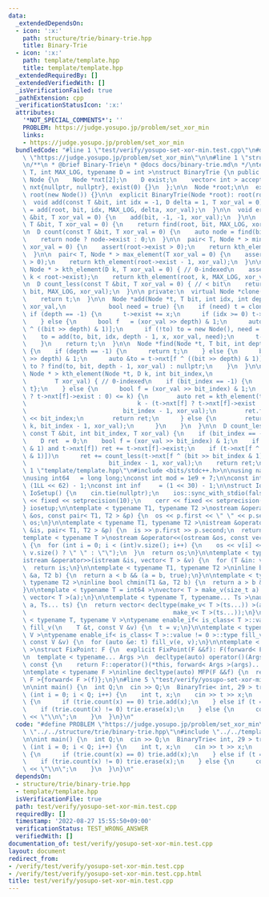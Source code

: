 ```yaml
---
data:
  _extendedDependsOn:
  - icon: ':x:'
    path: structure/trie/binary-trie.hpp
    title: Binary-Trie
  - icon: ':x:'
    path: template/template.hpp
    title: template/template.hpp
  _extendedRequiredBy: []
  _extendedVerifiedWith: []
  _isVerificationFailed: true
  _pathExtension: cpp
  _verificationStatusIcon: ':x:'
  attributes:
    '*NOT_SPECIAL_COMMENTS*': ''
    PROBLEM: https://judge.yosupo.jp/problem/set_xor_min
    links:
    - https://judge.yosupo.jp/problem/set_xor_min
  bundledCode: "#line 1 \"test/verify/yosupo-set-xor-min.test.cpp\"\n#define PROBLEM\
    \ \"https://judge.yosupo.jp/problem/set_xor_min\"\n\n#line 1 \"structure/trie/binary-trie.hpp\"\
    \n/**\n * @brief Binary-Trie\n * @docs docs/binary-trie.md\n */\ntemplate < typename\
    \ T, int MAX_LOG, typename D = int >\nstruct BinaryTrie {\n public:\n  struct\
    \ Node {\n    Node *nxt[2];\n    D exist;\n    vector< int > accept;\n\n    Node():\
    \ nxt{nullptr, nullptr}, exist(0) {}\n  };\n\n  Node *root;\n\n  explicit BinaryTrie():\
    \ root(new Node()) {}\n\n  explicit BinaryTrie(Node *root): root(root) {}\n\n\
    \  void add(const T &bit, int idx = -1, D delta = 1, T xor_val = 0) {\n    root\
    \ = add(root, bit, idx, MAX_LOG, delta, xor_val);\n  }\n\n  void erase(const T\
    \ &bit, T xor_val = 0) {\n    add(bit, -1, -1, xor_val);\n  }\n\n  Node *find(const\
    \ T &bit, T xor_val = 0) {\n    return find(root, bit, MAX_LOG, xor_val);\n  }\n\
    \n  D count(const T &bit, T xor_val = 0) {\n    auto node = find(bit, xor_val);\n\
    \    return node ? node->exist : 0;\n  }\n\n  pair< T, Node * > min_element(T\
    \ xor_val = 0) {\n    assert(root->exist > 0);\n    return kth_element(0, xor_val);\n\
    \  }\n\n  pair< T, Node * > max_element(T xor_val = 0) {\n    assert(root->exist\
    \ > 0);\n    return kth_element(root->exist - 1, xor_val);\n  }\n\n  pair< T,\
    \ Node * > kth_element(D k, T xor_val = 0) { // 0-indexed\n    assert(0 <= k &&\
    \ k < root->exist);\n    return kth_element(root, k, MAX_LOG, xor_val);\n  }\n\
    \n  D count_less(const T &bit, T xor_val = 0) { // < bit\n    return count_less(root,\
    \ bit, MAX_LOG, xor_val);\n  }\n\n private:\n  virtual Node *clone(Node *t) {\n\
    \    return t;\n  }\n\n  Node *add(Node *t, T bit, int idx, int depth, D x, T\
    \ xor_val,\n            bool need = true) {\n    if (need) t = clone(t);\n   \
    \ if (depth == -1) {\n      t->exist += x;\n      if (idx >= 0) t->accept.emplace_back(idx);\n\
    \    } else {\n      bool f   = (xor_val >> depth) & 1;\n      auto &to = t->nxt[f\
    \ ^ ((bit >> depth) & 1)];\n      if (!to) to = new Node(), need = false;\n  \
    \    to = add(to, bit, idx, depth - 1, x, xor_val, need);\n      t->exist += x;\n\
    \    }\n    return t;\n  }\n\n  Node *find(Node *t, T bit, int depth, T xor_val)\
    \ {\n    if (depth == -1) {\n      return t;\n    } else {\n      bool f   = (xor_val\
    \ >> depth) & 1;\n      auto &to = t->nxt[f ^ ((bit >> depth) & 1)];\n      return\
    \ to ? find(to, bit, depth - 1, xor_val) : nullptr;\n    }\n  }\n\n  pair< T,\
    \ Node * > kth_element(Node *t, D k, int bit_index,\n                        \
    \        T xor_val) { // 0-indexed\n    if (bit_index == -1) {\n      return {0,\
    \ t};\n    } else {\n      bool f = (xor_val >> bit_index) & 1;\n      if ((t->nxt[f]\
    \ ? t->nxt[f]->exist : 0) <= k) {\n        auto ret = kth_element(t->nxt[f ^ 1],\n\
    \                               k - (t->nxt[f] ? t->nxt[f]->exist : 0),\n    \
    \                           bit_index - 1, xor_val);\n        ret.first |= T(1)\
    \ << bit_index;\n        return ret;\n      } else {\n        return kth_element(t->nxt[f],\
    \ k, bit_index - 1, xor_val);\n      }\n    }\n  }\n\n  D count_less(Node *t,\
    \ const T &bit, int bit_index, T xor_val) {\n    if (bit_index == -1) return 0;\n\
    \    D ret  = 0;\n    bool f = (xor_val >> bit_index) & 1;\n    if ((bit >> bit_index\
    \ & 1) and t->nxt[f]) ret += t->nxt[f]->exist;\n    if (t->nxt[f ^ (bit >> bit_index\
    \ & 1)])\n      ret += count_less(t->nxt[f ^ (bit >> bit_index & 1)], bit,\n \
    \                       bit_index - 1, xor_val);\n    return ret;\n  }\n};\n#line\
    \ 1 \"template/template.hpp\"\n#include <bits/stdc++.h>\n\nusing namespace std;\n\
    \nusing int64   = long long;\nconst int mod = 1e9 + 7;\n\nconst int64 infll =\
    \ (1LL << 62) - 1;\nconst int inf     = (1 << 30) - 1;\n\nstruct IoSetup {\n \
    \ IoSetup() {\n    cin.tie(nullptr);\n    ios::sync_with_stdio(false);\n    cout\
    \ << fixed << setprecision(10);\n    cerr << fixed << setprecision(10);\n  }\n\
    } iosetup;\n\ntemplate < typename T1, typename T2 >\nostream &operator<<(ostream\
    \ &os, const pair< T1, T2 > &p) {\n  os << p.first << \" \" << p.second;\n  return\
    \ os;\n}\n\ntemplate < typename T1, typename T2 >\nistream &operator>>(istream\
    \ &is, pair< T1, T2 > &p) {\n  is >> p.first >> p.second;\n  return is;\n}\n\n\
    template < typename T >\nostream &operator<<(ostream &os, const vector< T > &v)\
    \ {\n  for (int i = 0; i < (int)v.size(); i++) {\n    os << v[i] << (i + 1 !=\
    \ v.size() ? \" \" : \"\");\n  }\n  return os;\n}\n\ntemplate < typename T >\n\
    istream &operator>>(istream &is, vector< T > &v) {\n  for (T &in: v) is >> in;\n\
    \  return is;\n}\n\ntemplate < typename T1, typename T2 >\ninline bool chmax(T1\
    \ &a, T2 b) {\n  return a < b && (a = b, true);\n}\n\ntemplate < typename T1,\
    \ typename T2 >\ninline bool chmin(T1 &a, T2 b) {\n  return a > b && (a = b, true);\n\
    }\n\ntemplate < typename T = int64 >\nvector< T > make_v(size_t a) {\n  return\
    \ vector< T >(a);\n}\n\ntemplate < typename T, typename... Ts >\nauto make_v(size_t\
    \ a, Ts... ts) {\n  return vector< decltype(make_v< T >(ts...)) >(a,\n       \
    \                                         make_v< T >(ts...));\n}\n\ntemplate\
    \ < typename T, typename V >\ntypename enable_if< is_class< T >::value == 0 >::type\
    \ fill_v(\n    T &t, const V &v) {\n  t = v;\n}\n\ntemplate < typename T, typename\
    \ V >\ntypename enable_if< is_class< T >::value != 0 >::type fill_v(\n    T &t,\
    \ const V &v) {\n  for (auto &e: t) fill_v(e, v);\n}\n\ntemplate < typename F\
    \ >\nstruct FixPoint: F {\n  explicit FixPoint(F &&f): F(forward< F >(f)) {}\n\
    \n  template < typename... Args >\n  decltype(auto) operator()(Args &&...args)\
    \ const {\n    return F::operator()(*this, forward< Args >(args)...);\n  }\n};\n\
    \ntemplate < typename F >\ninline decltype(auto) MFP(F &&f) {\n  return FixPoint<\
    \ F >{forward< F >(f)};\n}\n#line 5 \"test/verify/yosupo-set-xor-min.test.cpp\"\
    \n\nint main() {\n  int Q;\n  cin >> Q;\n  BinaryTrie< int, 29 > trie;\n  for\
    \ (int i = 0; i < Q; i++) {\n    int t, x;\n    cin >> t >> x;\n    if (t == 0)\
    \ {\n      if (trie.count(x) == 0) trie.add(x);\n    } else if (t == 1) {\n  \
    \    if (trie.count(x) != 0) trie.erase(x);\n    } else {\n      cout << trie.min_element(x).first\
    \ << \"\\n\";\n    }\n  }\n}\n"
  code: "#define PROBLEM \"https://judge.yosupo.jp/problem/set_xor_min\"\n\n#include\
    \ \"../../structure/trie/binary-trie.hpp\"\n#include \"../../template/template.hpp\"\
    \n\nint main() {\n  int Q;\n  cin >> Q;\n  BinaryTrie< int, 29 > trie;\n  for\
    \ (int i = 0; i < Q; i++) {\n    int t, x;\n    cin >> t >> x;\n    if (t == 0)\
    \ {\n      if (trie.count(x) == 0) trie.add(x);\n    } else if (t == 1) {\n  \
    \    if (trie.count(x) != 0) trie.erase(x);\n    } else {\n      cout << trie.min_element(x).first\
    \ << \"\\n\";\n    }\n  }\n}\n"
  dependsOn:
  - structure/trie/binary-trie.hpp
  - template/template.hpp
  isVerificationFile: true
  path: test/verify/yosupo-set-xor-min.test.cpp
  requiredBy: []
  timestamp: '2022-08-27 15:55:50+09:00'
  verificationStatus: TEST_WRONG_ANSWER
  verifiedWith: []
documentation_of: test/verify/yosupo-set-xor-min.test.cpp
layout: document
redirect_from:
- /verify/test/verify/yosupo-set-xor-min.test.cpp
- /verify/test/verify/yosupo-set-xor-min.test.cpp.html
title: test/verify/yosupo-set-xor-min.test.cpp
---
```

